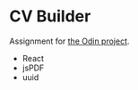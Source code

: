 # CV Builder

Assignment for [the Odin project](https://www.theodinproject.com/paths/full-stack-javascript/courses/javascript/lessons/cv-application).

- React
- jsPDF
- uuid
